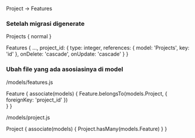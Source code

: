 Project -> Features

### Setelah migrasi digenerate

Projects { normal }

Features { ..., 
    project_id: {
        type: integer,
        references: {
            model: 'Projects',
            key: 'id'
        },
        onDelete: 'cascade',
        onUpdate: 'cascade'
    }
}

### Ubah file yang ada asosiasinya di model

/models/features.js

Feature {
    associate(models) {
       Feature.belongsTo(models.Project, {
           foreignKey: 'project_id'
       })  
    }
}

/models/project.js

Project {
    associate(models) {
        Project.hasMany(models.Feature)
    }
}